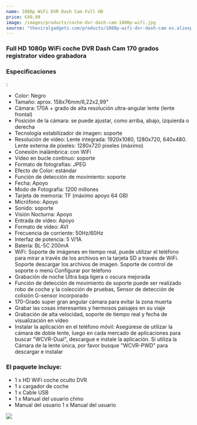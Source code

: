 ```yaml
---
name: 1080p WiFi DVR Dash Cam Full HD
price: €49,99
image: /images/products/coche-dvr-dash-cam-1080p-wifi.jpg
source: "theviralgadgets.com/products/1080p-wifi-dvr-dash-cam es.aliexpress.com/store/product/Novatek-Full-HD-1080P-WIFI-Car-DVR-Dash-Cam-Night-Vision-Car-Camera-Night-Vision-Decor/1833125_32806964542.html"
---
```


<div>
<div id='product-component-5fa21283fb5'></div>
<script type="text/javascript">
/*<![CDATA[*/

(function () {
  var scriptURL = 'https://sdks.shopifycdn.com/buy-button/latest/buy-button-storefront.min.js';
  if (window.ShopifyBuy) {
    if (window.ShopifyBuy.UI) {
      ShopifyBuyInit();
    } else {
      loadScript();
    }
  } else {
    loadScript();
  }

  function loadScript() {
    var script = document.createElement('script');
    script.async = true;
    script.src = scriptURL;
    (document.getElementsByTagName('head')[0] || document.getElementsByTagName('body')[0]).appendChild(script);
    script.onload = ShopifyBuyInit;
  }

  function ShopifyBuyInit() {
    var client = ShopifyBuy.buildClient({
      domain: 'mobileek.myshopify.com',
      apiKey: '82083d7fef2773ffdb4f27f907402c59',
      appId: '6',
    });

    ShopifyBuy.UI.onReady(client).then(function (ui) {
      ui.createComponent('product', {
        id: [1101266616364],
        node: document.getElementById('product-component-5fa21283fb5'),
        moneyFormat: '%E2%82%AC%7B%7Bamount_with_comma_separator%7D%7D',
        options: {
  "product": {
    "layout": "horizontal",
    "variantId": "all",
    "width": "100%",
    "contents": {
      "img": false,
      "imgWithCarousel": true,
      "variantTitle": false,
      "description": true,
      "buttonWithQuantity": false,
      "quantity": false
    },
    "text": {
      "button": "Añadir a la Cesta"
    },
    "styles": {
      "product": {
        "text-align": "left",
        "@media (min-width: 601px)": {
          "max-width": "100%",
          "margin-left": "0",
          "margin-bottom": "50px"
        }
      },
      "button": {
        "background-color": "#f5705c",
        ":hover": {
          "background-color": "#dd6553"
        },
        ":focus": {
          "background-color": "#dd6553"
        }
      },
      "title": {
        "font-size": "26px"
      },
      "price": {
        "font-size": "18px"
      },
      "compareAt": {
        "font-size": "15px"
      }
    }
  },
  "cart": {
    "contents": {
      "button": true
    },
    "text": {
      "title": " Tu Cesta",
      "notice": "El envío se agrega al momento del pago.",
      "button": "Comprar ahora",
      "empty": "Tu Cesta está vacía."
    },
    "styles": {
      "button": {
        "background-color": "#f5705c",
        ":hover": {
          "background-color": "#dd6553"
        },
        ":focus": {
          "background-color": "#dd6553"
        }
      },
      "footer": {
        "background-color": "#ffffff"
      },
      "header": {
        "color": "#4c4c4c"
      },
      "lineItems": {
        "color": "#4c4c4c"
      },
      "subtotalText": {
        "color": "#4c4c4c"
      },
      "subtotal": {
        "color": "#4c4c4c"
      },
      "notice": {
        "color": "#4c4c4c"
      },
      "currency": {
        "color": "#4c4c4c"
      },
      "close": {
        ":hover": {
          "color": "#4c4c4c"
        },
        "color": "#4c4c4c"
      },
      "emptyCart": {
        "color": "#4c4c4c"
      }
    }
  },
  "modalProduct": {
    "contents": {
      "img": false,
      "imgWithCarousel": true,
      "variantTitle": false,
      "buttonWithQuantity": true,
      "button": false,
      "quantity": false
    },
    "styles": {
      "product": {
        "@media (min-width: 601px)": {
          "max-width": "100%",
          "margin-left": "0px",
          "margin-bottom": "0px"
        }
      },
      "button": {
        "background-color": "#f5705c",
        ":hover": {
          "background-color": "#dd6553"
        },
        ":focus": {
          "background-color": "#dd6553"
        }
      }
    }
  },
  "toggle": {
    "styles": {
      "toggle": {
        "background-color": "#f5705c",
        ":hover": {
          "background-color": "#dd6553"
        },
        ":focus": {
          "background-color": "#dd6553"
        }
      }
    }
  },
  "productSet": {
    "styles": {
      "products": {
        "@media (min-width: 601px)": {
          "margin-left": "-20px"
        }
      }
    }
  },
  "lineItem": {
    "styles": {
      "variantTitle": {
        "color": "#4c4c4c"
      },
      "title": {
        "color": "#4c4c4c"
      },
      "price": {
        "color": "#4c4c4c"
      },
      "quantity": {
        "color": "#4c4c4c"
      },
      "quantityIncrement": {
        "color": "#4c4c4c",
        "border-color": "#4c4c4c"
      },
      "quantityDecrement": {
        "color": "#4c4c4c",
        "border-color": "#4c4c4c"
      },
      "quantityInput": {
        "color": "#4c4c4c",
        "border-color": "#4c4c4c"
      }
    }
  }
}
      });
    });
  }
})();
/*]]>*/
</script>
</div>

<div>
<h3>Full HD 1080p WiFi coche DVR Dash Cam 170 grados registrator vídeo grabadora</h3>
<h3>Especificaciones</h3>:
<ul>
<li>Color: Negro</li>
<li>Tamaño: aprox. 158x76mm/6,22x2,99"</li>
<li>Cámara: 170A + grado de alta resolución ultra-angular lente (lente frontal)</li>
<li>Posición de la cámara: se puede ajustar, como arriba, abajo, izquierda o derecha</li>
<li>Tecnología estabilizador de imagen: soporte</li>
<li>Resolución de vídeo: Lente integrada: 1920x1080, 1280x720, 640x480. Lente externa de píxeles: 1280x720 píxeles (máximo)</li>
<li>Conexión inalámbrica: con WiFi</li>
<li>Vídeo en bucle continuo: soporte</li>
<li>Formato de fotografías: JPEG</li>
<li>Efecto de Color: estándar</li>
<li>Función de detección de movimiento: soporte</li>
<li>Fecha: Apoyo</li>
<li>Modo de Fotografía: 1200 millones</li>
<li>Tarjeta de memoria: TF (máximo apoyo 64 GB)</li>
<li>Micrófono: Apoyo</li>
<li>Sonido: soporte</li>
<li>Visión Nocturna: Apoyo</li>
<li>Entrada de vídeo: Apoyo</li>
<li>Formato de vídeo: AVI</li>
<li>Frecuencia de corriente: 50Hz/60Hz</li>
<li>Interfaz de potencia: 5 V/1A</li>
<li>Batería: BL-5C 200mA</li>
<li>WiFi: Soporte de imágenes en tiempo real, puede utilizar el teléfono para mirar a través de los archivos en la tarjeta SD a través de WiFi. Soporte descargar los archivos de imagen. Soporte de control de soporte o menú Configurar por teléfono</li>
<li>Grabación de noche Ultra baja ligera o oscura mejorada</li>
<li>Función de detección de movimiento de soporte puede ser realizado robo de coche y la colección de pruebas, Sensor de detección de colisión G-sensor incorporado</li>
<li>170-Grado super gran angular cámara para evitar la zona muerta</li>
<li>Grabar las cosas interesantes y hermosos paisajes en su viaje</li>
<li>Grabación de alta velocidad, soporte de tiempo real y fecha de visualización en vídeo</li>
<li>Instalar la aplicación en el teléfono móvil: Asegúrese de utilizar la cámara de doble lente, luego en cada mercado de aplicaciones para buscar "WCVR-Dual", descargue e instale la aplicación. Si utiliza la Cámara de la lente única, por favor busque "WCVR-PWD" para descargar e instalar</li>
</ul>


<h3>El paquete incluye:</h3>
<ul>
  <li>1 x HD WiFi coche oculto DVR</li>
  <li>1 x cargador de coche</li>
  <li>1 x Cable USB</li>
  <li>1 x Manual del usuario chino</li>
  <li>Manual del usuario 1 x Manual del usuario</li>
</ul>

<div>
  <img src="https://ae01.alicdn.com/kf/HTB1V8gzQFXXXXbVXVXXq6xXFXXXc/224699384/HTB1V8gzQFXXXXbVXVXXq6xXFXXXc.jpg">  
  </div>
</div>